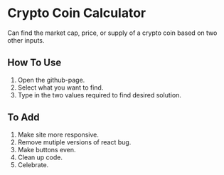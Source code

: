 # Crypto Coin Calculator

Can find the market cap, price, or supply of a crypto coin based on two other inputs.

## How To Use

1. Open the github-page.
2. Select what you want to find.
3. Type in the two values required to find desired solution.

## To Add

1. Make site more responsive.
2. Remove mutiple versions of react bug.
3. Make buttons even.
4. Clean up code.
5. Celebrate.

